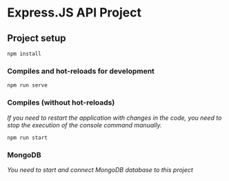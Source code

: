 # Express.JS API Project

## Project setup
```
npm install
```

### Compiles and hot-reloads for development
```
npm run serve
```

### Compiles (without hot-reloads)
*If you need to restart the application with changes in the code, you need to stop the execution of the console command manually.*
```
npm run start
```
### MongoDB 
*You need to start and connect MongoDB database to this project*